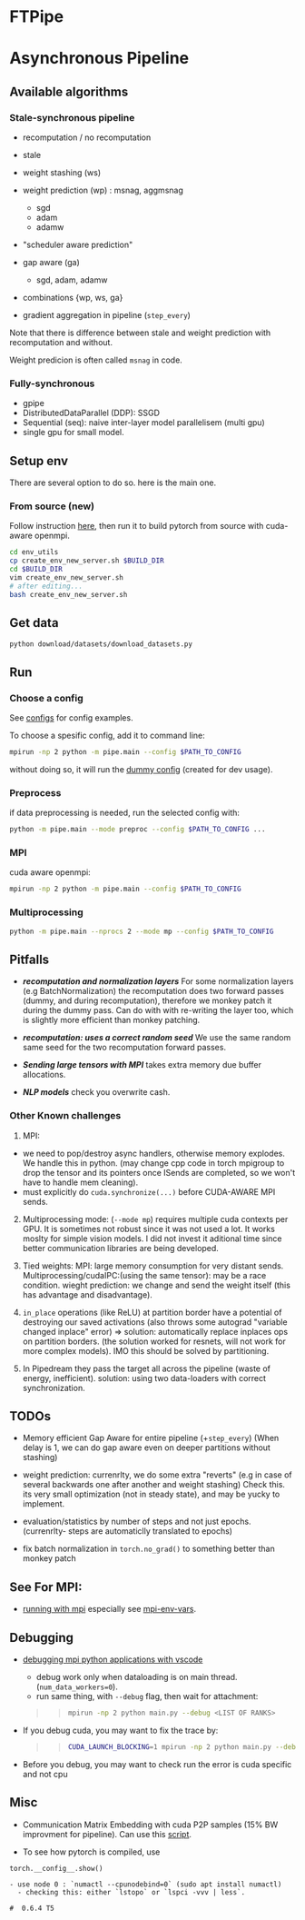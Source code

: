 # FTPipe
# Asynchronous Pipeline

## Available algorithms

### Stale-synchronous pipeline

- recomputation / no recomputation
- stale
- weight stashing (ws)
- weight prediction (wp) : msnag, aggmsnag

  - sgd
  - adam
  - adamw

- "scheduler aware prediction"

- gap aware (ga)

  - sgd, adam, adamw

- combinations {wp, ws, ga}
- gradient aggregation in pipeline (`step_every`)

Note that there is difference between stale and weight prediction with recomputation and without.

Weight predicion is often called `msnag` in code.

### Fully-synchronous

- gpipe
- DistributedDataParallel (DDP): SSGD
- Sequential (seq): naive inter-layer model parallelisem (multi gpu)
- single gpu for small model.

## Setup env
There are several option to do so. here is the main one.

### From source (new)

Follow instruction [here](env_utils/create_env_new_server.sh), then run it to build pytorch from source with cuda-aware openmpi.

```bash
cd env_utils
cp create_env_new_server.sh $BUILD_DIR
cd $BUILD_DIR
vim create_env_new_server.sh
# after editing...
bash create_env_new_server.sh
```

## Get data
```bash
python download/datasets/download_datasets.py
```

## Run

### Choose a config
See [configs](configs/) for config examples.

To choose a spesific config, add it to command line:

```bash
mpirun -np 2 python -m pipe.main --config $PATH_TO_CONFIG
```
without doing so, it will run the [dummy config](configs/dummy.json) (created for dev usage).

### Preprocess
if data preprocessing is needed, run the selected config with:
```bash
python -m pipe.main --mode preproc --config $PATH_TO_CONFIG ...
```

### MPI

cuda aware openmpi:

```bash
mpirun -np 2 python -m pipe.main --config $PATH_TO_CONFIG
```

### Multiprocessing

```bash
python -m pipe.main --nprocs 2 --mode mp --config $PATH_TO_CONFIG
```

## Pitfalls

- **_recomputation and normalization layers_** For some normalization layers (e.g BatchNormalization) the recomputation does two forward passes (dummy, and during recomputation), therefore we monkey patch it during the dummy pass. Can do with with re-writing the layer too, which is slightly more efficient than monkey patching.

- **_recomputation: uses a correct random seed_** We use the same random same seed for the two recomputation forward passes.

- **_Sending large tensors with MPI_** takes extra memory due buffer allocations.

- **_NLP models_** check you overwrite cash.

### Other Known challenges

1. MPI: 
  - we need to pop/destroy async handlers, otherwise memory explodes. We handle this in python.
  (may change cpp code in torch mpigroup to drop the tensor and its pointers once ISends are completed, so we won't have to handle mem cleaning).
  - must explicitly do `cuda.synchronize(...)` before CUDA-AWARE MPI sends.

2. Multiprocessing mode: (`--mode mp`) requires multiple cuda contexts per GPU. It is sometimes not robust since it was not used a lot. It works moslty for simple vision models. I did not invest it aditional time since better communication libraries are being developed.

3. Tied weights: MPI: large memory consumption for very distant sends. Multiprocessing/cudaIPC:(using the same tensor): may be a race condition. wieght prediction: we change and send the weight itself (this has advantage and disadvantage).

4. `in_place` operations (like ReLU) at partition border have a potential of destroying our saved activations (also throws some autograd "variable changed inplace" error) => solution: automatically replace inplaces ops on partition borders. (the solution worked for resnets, will not work for more complex models). IMO this should be solved by partitioning.

5. In Pipedream they pass the target all across the pipeline (waste of energy, inefficient). solution: using two data-loaders with correct synchronization.


## TODOs

- Memory efficient Gap Aware for entire pipeline  (+`step_every`)
  (When delay is 1, we can do gap aware even on deeper partitions without stashing)

- weight prediction: currenrlty, we do some extra "reverts" (e.g in case of several backwards one after another and weight stashing) Check this. its very small optimization (not in steady state), and may be yucky to implement.

- evaluation/statistics by number of steps and not just epochs. (currenrlty- steps are automaticlly translated to epochs)

- fix batch normalization in `torch.no_grad()` to something better than monkey patch


## See For MPI:

- [running with mpi](https://www.open-mpi.org/faq/?category=running) especially see [mpi-env-vars](https://www.open-mpi.org/faq/?category=running#mpi-environmental-variables).

## Debugging

- [debugging mpi python applications with vscode](https://gist.github.com/asroy/ca018117e5dbbf53569b696a8c89204f)

  - debug work only when dataloading is on main thread. (`num_data_workers=0`).
  - run same thing, with `--debug` flag, then wait for attachment:

  > > ```bash
  > > mpirun -np 2 python main.py --debug <LIST OF RANKS>
  > > ```

- If you debug cuda, you may want to fix the trace by:

  > > ```bash
  > > CUDA_LAUNCH_BLOCKING=1 mpirun -np 2 python main.py --debug <LIST OF RANKS>
  > > ```

- Before you debug, you may want to check run the error is cuda specific and not cpu

## Misc

- Communication Matrix Embedding with cuda P2P samples (15% BW improvment for pipeline). Can use this [script](/misc/p2p_bw_mat.sh).

- To see how pytorch is compiled, use
```
torch.__config__.show()

- use node 0 : `numactl --cpunodebind=0` (sudo apt install numactl)
  - checking this: either `lstopo` or `lspci -vvv | less`.

#  0.6.4 T5
```

